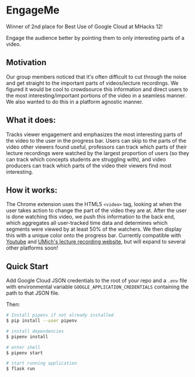 # EngageMe
Winner of 2nd place for Best Use of Google Cloud at MHacks 12!

Engage the audience better by pointing them to only interesting parts of a video.

## Motivation
Our group members noticed that it's often difficult to cut through the noise and get  straight to the important parts of videos/lecture recordings. We figured it would be cool to crowdsource this information and direct users to the most interesting/important portions of the video in a seamless manner. We also wanted to do this in a platform agnostic manner.

## What it does:
Tracks viewer engagement and emphasizes the most interesting parts of the video to the user in the progress bar. Users can skip to the parts of the video other viewers found useful, professors can track which parts of their lecture recordings were watched by the largest proportion of users (so they can track which concepts students are struggling with), and video producers can track which parts of the video their viewers find most interesting.

## How it works:
The Chrome extension uses the HTML5 `<video>` tag, looking at when the user takes action to change the part of the video they are at. After the user is done watching this video, we push this information to the back end, which aggregates all user-tracked time data and determines which segments were viewed by at least 50% of the watchers. We then display this with a unique color onto the progress bar. Currently compatible with [Youtube](https://youtube.com) and [UMich's lecture recording website](https://leccap.engin.umich.edu/leccap), but will expand to several other platforms soon!

## Quick Start
Add Google Cloud JSON credentials to the root of your repo and a `.env` file with environmental variable `GOOGLE_APPLICATION_CREDENTIALS` containing the path to that JSON file.

Then:
```bash
# Install pipenv if not already installed
$ pip install --user pipenv

# install dependencies
$ pipenv install

# enter shell
$ pipenv start

# start running application
$ flask run
```